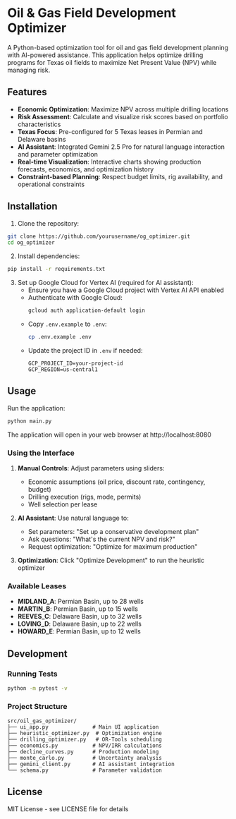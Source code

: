 # Oil & Gas Field Development Optimizer

A Python-based optimization tool for oil and gas field development planning with AI-powered assistance. This application helps optimize drilling programs for Texas oil fields to maximize Net Present Value (NPV) while managing risk.

## Features

- **Economic Optimization**: Maximize NPV across multiple drilling locations
- **Risk Assessment**: Calculate and visualize risk scores based on portfolio characteristics
- **Texas Focus**: Pre-configured for 5 Texas leases in Permian and Delaware basins
- **AI Assistant**: Integrated Gemini 2.5 Pro for natural language interaction and parameter optimization
- **Real-time Visualization**: Interactive charts showing production forecasts, economics, and optimization history
- **Constraint-based Planning**: Respect budget limits, rig availability, and operational constraints

## Installation

1. Clone the repository:
```bash
git clone https://github.com/yourusername/og_optimizer.git
cd og_optimizer
```

2. Install dependencies:
```bash
pip install -r requirements.txt
```

3. Set up Google Cloud for Vertex AI (required for AI assistant):
   - Ensure you have a Google Cloud project with Vertex AI API enabled
   - Authenticate with Google Cloud:
     ```bash
     gcloud auth application-default login
     ```
   - Copy `.env.example` to `.env`:
     ```bash
     cp .env.example .env
     ```
   - Update the project ID in `.env` if needed:
     ```
     GCP_PROJECT_ID=your-project-id
     GCP_REGION=us-central1
     ```

## Usage

Run the application:
```bash
python main.py
```

The application will open in your web browser at http://localhost:8080

### Using the Interface

1. **Manual Controls**: Adjust parameters using sliders:
   - Economic assumptions (oil price, discount rate, contingency, budget)
   - Drilling execution (rigs, mode, permits)
   - Well selection per lease

2. **AI Assistant**: Use natural language to:
   - Set parameters: "Set up a conservative development plan"
   - Ask questions: "What's the current NPV and risk?"
   - Request optimization: "Optimize for maximum production"

3. **Optimization**: Click "Optimize Development" to run the heuristic optimizer

### Available Leases

- **MIDLAND_A**: Permian Basin, up to 28 wells
- **MARTIN_B**: Permian Basin, up to 15 wells
- **REEVES_C**: Delaware Basin, up to 32 wells
- **LOVING_D**: Delaware Basin, up to 22 wells
- **HOWARD_E**: Permian Basin, up to 12 wells

## Development

### Running Tests
```bash
python -m pytest -v
```

### Project Structure
```
src/oil_gas_optimizer/
├── ui_app.py              # Main UI application
├── heuristic_optimizer.py  # Optimization engine
├── drilling_optimizer.py   # OR-Tools scheduling
├── economics.py           # NPV/IRR calculations
├── decline_curves.py      # Production modeling
├── monte_carlo.py         # Uncertainty analysis
├── gemini_client.py       # AI assistant integration
└── schema.py              # Parameter validation
```

## License

MIT License - see LICENSE file for details